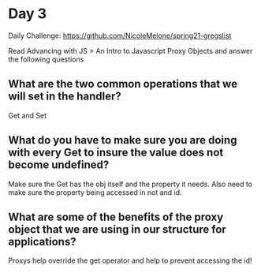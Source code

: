 # Day 3

Daily Challenge: https://github.com/NicoleMelone/spring21-gregslist

Read Advancing with JS > An Intro to Javascript Proxy Objects and answer the following questions

## What are the two common operations that we will set in the handler?
Get and Set

## What do you have to make sure you are doing with every Get to insure the value does not become undefined?
Make sure the Get has the obj itself and the property it needs. Also need to make sure the property being accessed in not and id.

## What are some of the benefits of the proxy object that we are using in our structure for applications?
Proxys help override the get operator and help to prevent accessing the id!